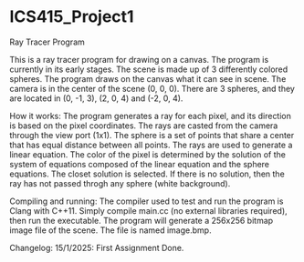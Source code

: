 # ICS415_Project1
Ray Tracer Program

This is a ray tracer program for drawing on a canvas. The program is currently in its early stages. The scene is made up of 3 differently colored spheres. The program draws on the canvas what it can see in scene. The camera is in the center of the scene (0, 0, 0). There are 3 spheres, and they are located in (0, -1, 3), (2, 0, 4) and (-2, 0, 4).

How it works:
	The program generates a ray for each pixel, and its direction is based on the pixel coordinates. The rays are casted from the camera through the view port (1x1). The sphere is a set of points that share a center that has equal distance between all points. The rays are used to generate a linear equation. The color of the pixel is determined by the solution of the system of equations composed of the linear equation and the sphere equations. The closet solution is selected. If there is no solution, then the ray has not passed throgh any sphere (white background).

Compiling and running:
	The compiler used to test and run the program is Clang with C++11.
	Simply compile main.cc (no external libraries required), then run the executable. The program will generate a 256x256 bitmap image file of the scene. The file is named image.bmp.

Changelog:
	15/1/2025: First Assignment Done.